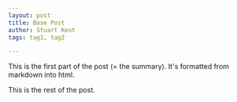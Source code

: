```yaml
---
layout: post
title: Base Post
author: Stuart Kent
tags: tag1, tag2

---
```


This is the first part of the post (= the summary). It's formatted from markdown into html.

<!--more-->

This is the rest of the post.